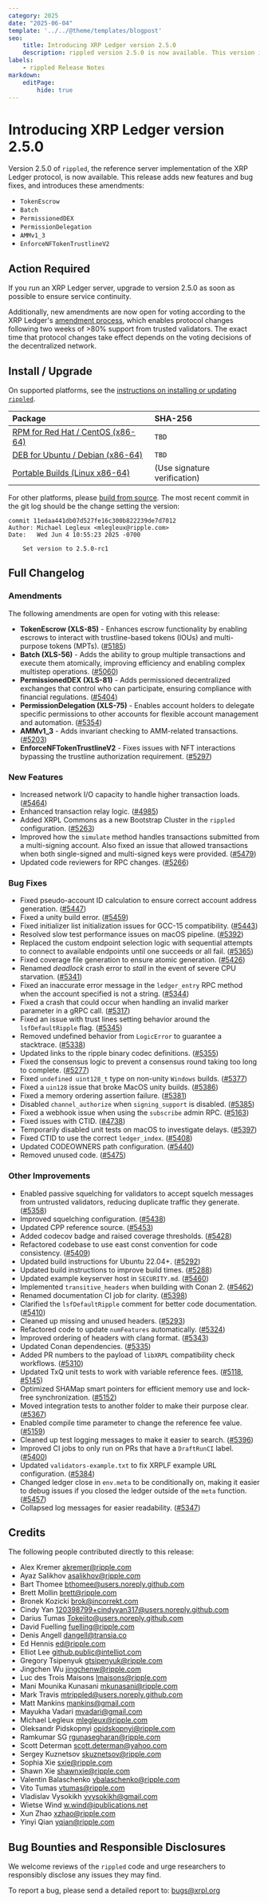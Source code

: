 ```yaml
---
category: 2025
date: "2025-06-04"
template: '../../@theme/templates/blogpost'
seo:
    title: Introducing XRP Ledger version 2.5.0
    description: rippled version 2.5.0 is now available. This version introduces new features and bug fixes.
labels:
    - rippled Release Notes
markdown:
    editPage:
        hide: true
---
```

# Introducing XRP Ledger version 2.5.0

Version 2.5.0 of `rippled`, the reference server implementation of the XRP Ledger protocol, is now available. This release adds new features and bug fixes, and introduces these amendments:

- `TokenEscrow`
- `Batch`
- `PermissionedDEX`
- `PermissionDelegation`
- `AMMv1_3`
- `EnforceNFTokenTrustlineV2`


## Action Required

If you run an XRP Ledger server, upgrade to version 2.5.0 as soon as possible to ensure service continuity.

Additionally, new amendments are now open for voting according to the XRP Ledger's [amendment process](../../docs/concepts/networks-and-servers/amendments.md), which enables protocol changes following two weeks of >80% support from trusted validators. The exact time that protocol changes take effect depends on the voting decisions of the decentralized network.


## Install / Upgrade

On supported platforms, see the [instructions on installing or updating `rippled`](../../docs/infrastructure/installation/index.md).

| Package | SHA-256 |
|:--------|:--------|
| [RPM for Red Hat / CentOS (x86-64)](https://repos.ripple.com/repos/rippled-rpm/stable/rippled-2.5.0-1.el7.x86_64.rpm) | `TBD` |
| [DEB for Ubuntu / Debian (x86-64)](https://repos.ripple.com/repos/rippled-deb/pool/stable/rippled_2.5.0-1_amd64.deb) | `TBD` |
| [Portable Builds (Linux x86-64)](https://github.com/XRPLF/rippled-portable-builds) | (Use signature verification) |

For other platforms, please [build from source](https://github.com/XRPLF/rippled/blob/master/BUILD.md). The most recent commit in the git log should be the change setting the version:

```text
commit 11edaa441db07d527fe16c300b822239de7d7012
Author: Michael Legleux <mlegleux@ripple.com>
Date:   Wed Jun 4 10:55:23 2025 -0700

    Set version to 2.5.0-rc1
```


## Full Changelog

### Amendments

The following amendments are open for voting with this release:

- **TokenEscrow (XLS-85)** - Enhances escrow functionality by enabling escrows to interact with trustline-based tokens (IOUs) and multi-purpose tokens (MPTs). ([#5185](https://github.com/XRPLF/rippled/pull/5185))
- **Batch (XLS-56)** - Adds the ability to group multiple transactions and execute them atomically, improving efficiency and enabling complex multistep operations. ([#5060](https://github.com/XRPLF/rippled/pull/5060))
- **PermissionedDEX (XLS-81)** - Adds permissioned decentralized exchanges that control who can participate, ensuring compliance with financial regulations. ([#5404](https://github.com/XRPLF/rippled/pull/5404))
- **PermissionDelegation (XLS-75)** - Enables account holders to delegate specific permissions to other accounts for flexible account management and automation. ([#5354](https://github.com/XRPLF/rippled/pull/5354))
- **AMMv1_3** - Adds invariant checking to AMM-related transactions. ([#5203](https://github.com/XRPLF/rippled/pull/5203))
- **EnforceNFTokenTrustlineV2** - Fixes issues with NFT interactions bypassing the trustline authorization requirement. ([#5297](https://github.com/XRPLF/rippled/pull/5297))


### New Features

- Increased network I/O capacity to handle higher transaction loads. ([#5464](https://github.com/XRPLF/rippled/pull/5464))
- Enhanced transaction relay logic. ([#4985](https://github.com/XRPLF/rippled/pull/4985))
- Added XRPL Commons as a new Bootstrap Cluster in the `rippled` configuration. ([#5263](https://github.com/XRPLF/rippled/pull/5263))
- Improved how the `simulate` method handles transactions submitted from a multi-signing account. Also fixed an issue that allowed transactions when both single-signed and multi-signed keys were provided. ([#5479](https://github.com/XRPLF/rippled/pull/5479))
- Updated code reviewers for RPC changes. ([#5266](https://github.com/XRPLF/rippled/pull/5266))


### Bug Fixes

- Fixed pseudo-account ID calculation to ensure correct account address generation. ([#5447](https://github.com/XRPLF/rippled/pull/5447))
- Fixed a unity build error. ([#5459](https://github.com/XRPLF/rippled/pull/5459))
- Fixed initializer list initialization issues for GCC-15 compatibility. ([#5443](https://github.com/XRPLF/rippled/pull/5443))
- Resolved slow test performance issues on macOS pipeline. ([#5392](https://github.com/XRPLF/rippled/pull/5392))
- Replaced the custom endpoint selection logic with sequential attempts to connect to available endpoints until one succeeds or all fail. ([#5365](https://github.com/XRPLF/rippled/pull/5365))
- Fixed coverage file generation to ensure atomic generation. ([#5426](https://github.com/XRPLF/rippled/pull/5426))
- Renamed _deadlock_ crash error to _stall_ in the event of severe CPU starvation. ([#5341](https://github.com/XRPLF/rippled/pull/5341))
- Fixed an inaccurate error message in the `ledger_entry` RPC method when the account specified is not a string. ([#5344](https://github.com/XRPLF/rippled/pull/5344))
- Fixed a crash that could occur when handling an invalid marker parameter in a gRPC call. ([#5317](https://github.com/XRPLF/rippled/pull/5317))
- Fixed an issue with trust lines setting behavior around the `lsfDefaultRipple` flag. ([#5345](https://github.com/XRPLF/rippled/pull/5345))
- Removed undefined behavior from `LogicError` to guarantee a stacktrace. ([#5338](https://github.com/XRPLF/rippled/pull/5338))
- Updated links to the ripple binary codec definitions. ([#5355](https://github.com/XRPLF/rippled/pull/5355))
- Fixed the consensus logic to prevent a consensus round taking too long to complete. ([#5277](https://github.com/XRPLF/rippled/pull/5277))
- Fixed `undefined uint128_t` type on non-unity `Windows` builds. ([#5377](https://github.com/XRPLF/rippled/pull/5377))
- Fixed a `uin128` issue that broke MacOS unity builds. ([#5386](https://github.com/XRPLF/rippled/pull/5386))
- Fixed a memory ordering assertion failure. ([#5381](https://github.com/XRPLF/rippled/pull/5381))
- Disabled `channel_authorize` when `signing_support` is disabled. ([#5385](https://github.com/XRPLF/rippled/pull/5385))
- Fixed a webhook issue when using the `subscribe` admin RPC. ([#5163](https://github.com/XRPLF/rippled/pull/5163))
- Fixed issues with CTID. ([#4738](https://github.com/XRPLF/rippled/pull/4738))
- Temporarily disabled unit tests on macOS to investigate delays. ([#5397](https://github.com/XRPLF/rippled/pull/5397))
- Fixed CTID to use the correct `ledger_index`. ([#5408](https://github.com/XRPLF/rippled/pull/5408))
- Updated CODEOWNERS path configuration. ([#5440](https://github.com/XRPLF/rippled/pull/5440))
- Removed unused code. ([#5475](https://github.com/XRPLF/rippled/pull/5475))


### Other Improvements

- Enabled passive squelching for validators to accept squelch messages from untrusted validators, reducing duplicate traffic they generate. ([#5358](https://github.com/XRPLF/rippled/pull/5358))
- Improved squelching configuration. ([#5438](https://github.com/XRPLF/rippled/pull/5438))
- Updated CPP reference source. ([#5453](https://github.com/XRPLF/rippled/pull/5453))
- Added codecov badge and raised coverage thresholds. ([#5428](https://github.com/XRPLF/rippled/pull/5428))
- Refactored codebase to use east const convention for code consistency. ([#5409](https://github.com/XRPLF/rippled/pull/5409))
- Updated build instructions for Ubuntu 22.04+. ([#5292](https://github.com/XRPLF/rippled/pull/5292))
- Updated build instructions to improve build times. ([#5288](https://github.com/XRPLF/rippled/pull/5288))
- Updated example keyserver host in `SECURITY.md`. ([#5460](https://github.com/XRPLF/rippled/pull/5460))
- Implemented `transitive_headers` when building with Conan 2. ([#5462](https://github.com/XRPLF/rippled/pull/5462))
- Renamed documentation CI job for clarity. ([#5398](https://github.com/XRPLF/rippled/pull/5398))
- Clarified the `lsfDefaultRipple` comment for better code documentation. ([#5410](https://github.com/XRPLF/rippled/pull/5410))
- Cleaned up missing and unused headers. ([#5293](https://github.com/XRPLF/rippled/pull/5293))
- Refactored code to update `numFeatures` automatically. ([#5324](https://github.com/XRPLF/rippled/pull/5324))
- Improved ordering of headers with clang format. ([#5343](https://github.com/XRPLF/rippled/pull/5343))
- Updated Conan dependencies. ([#5335](https://github.com/XRPLF/rippled/pull/5335))
- Added PR numbers to the payload of `libXRPL` compatibility check workflows. ([#5310](https://github.com/XRPLF/rippled/pull/5310))
- Updated TxQ unit tests to work with variable reference fees. ([#5118](https://github.com/XRPLF/rippled/pull/5118), [#5145](https://github.com/XRPLF/rippled/pull/5145))
- Optimized SHAMap smart pointers for efficient memory use and lock-free synchronization. ([#5152](https://github.com/XRPLF/rippled/pull/5152))
- Moved integration tests to another folder to make their purpose clear. ([#5367](https://github.com/XRPLF/rippled/pull/5367))
- Enabled compile time parameter to change the reference fee value. ([#5159](https://github.com/XRPLF/rippled/pull/5159))
- Cleaned up test logging messages to make it easier to search. ([#5396](https://github.com/XRPLF/rippled/pull/5396))
- Improved CI jobs to only run on PRs that have a `DraftRunCI` label. ([#5400](https://github.com/XRPLF/rippled/pull/5400))
- Updated `validators-example.txt` to fix XRPLF example URL configuration. ([#5384](https://github.com/XRPLF/rippled/pull/5384))
- Changed ledger close in `env.meta` to be conditionally on, making it easier to debug issues if you closed the ledger outside of the `meta` function. ([#5457](https://github.com/XRPLF/rippled/pull/5457))
- Collapsed log messages for easier readability. ([#5347](https://github.com/XRPLF/rippled/pull/5347))


## Credits

The following people contributed directly to this release:

- Alex Kremer <akremer@ripple.com>
- Ayaz Salikhov <asalikhov@ripple.com>
- Bart Thomee <bthomee@users.noreply.github.com>
- Brett Mollin <brett@ripple.com>
- Bronek Kozicki <brok@incorrekt.com>
- Cindy Yan <120398799+cindyyan317@users.noreply.github.com>
- Darius Tumas <Tokeiito@users.noreply.github.com>
- David Fuelling <fuelling@ripple.com>
- Denis Angell <dangell@transia.co>
- Ed Hennis <ed@ripple.com>
- Elliot Lee <github.public@intelliot.com>
- Gregory Tsipenyuk <gtsipenyuk@ripple.com>
- Jingchen Wu <jingchenw@ripple.com>
- Luc des Trois Maisons <lmaisons@ripple.com>
- Mani Mounika Kunasani <mkunasani@ripple.com>
- Mark Travis <mtrippled@users.noreply.github.com>
- Matt Mankins <mankins@gmail.com>
- Mayukha Vadari <mvadari@gmail.com>
- Michael Legleux <mlegleux@ripple.com>
- Oleksandr Pidskopnyi <opidskopnyi@ripple.com>
- Ramkumar SG <rgunasegharan@ripple.com>
- Scott Determan <scott.determan@yahoo.com>
- Sergey Kuznetsov <skuznetsov@ripple.com>
- Sophia Xie <sxie@ripple.com>
- Shawn Xie <shawnxie@ripple.com>
- Valentin Balaschenko <vbalaschenko@ripple.com>
- Vito Tumas <vtumas@ripple.com>
- Vladislav Vysokikh <vvysokikh@gmail.com>
- Wietse Wind <w.wind@ipublications.net>
- Xun Zhao <xzhao@ripple.com>
- Yinyi Qian <yqian@ripple.com>


## Bug Bounties and Responsible Disclosures

We welcome reviews of the `rippled` code and urge researchers to responsibly disclose any issues they may find.

To report a bug, please send a detailed report to: <bugs@xrpl.org>
